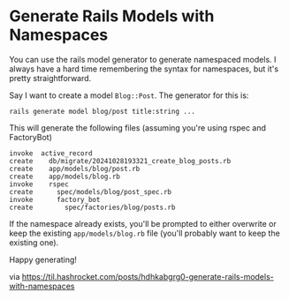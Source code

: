 # Generate Rails Models with Namespaces

You can use the rails model generator to generate namespaced models. I always
have a hard time remembering the syntax for namespaces, but it's pretty
straightforward.

Say I want to create a model `Blog::Post`. The generator for this is:

```
rails generate model blog/post title:string ...
```

This will generate the following files (assuming you're using rspec and
FactoryBot)

```
invoke  active_record
create    db/migrate/20241028193321_create_blog_posts.rb
create    app/models/blog/post.rb
create    app/models/blog.rb
invoke    rspec
create      spec/models/blog/post_spec.rb
invoke      factory_bot
create        spec/factories/blog/posts.rb

```

If the namespace already exists, you'll be prompted to either overwrite or keep
the existing `app/models/blog.rb` file (you'll probably want to keep the
existing one).

Happy generating!

via https://til.hashrocket.com/posts/hdhkabgrg0-generate-rails-models-with-namespaces
